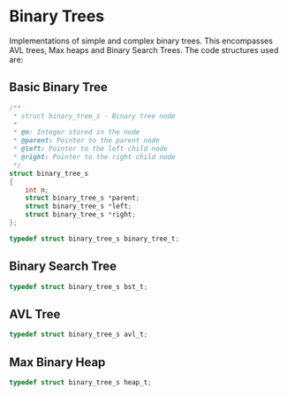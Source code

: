 # Binary Trees
Implementations of simple and complex binary trees. This encompasses AVL trees, Max heaps and Binary Search Trees. The code structures used are:

## Basic Binary Tree

```C
/**
 * struct binary_tree_s - Binary tree node
 *
 * @n: Integer stored in the node
 * @parent: Pointer to the parent node
 * @left: Pointer to the left child node
 * @right: Pointer to the right child node
 */
struct binary_tree_s
{
    int n;
    struct binary_tree_s *parent;
    struct binary_tree_s *left;
    struct binary_tree_s *right;
};

typedef struct binary_tree_s binary_tree_t;
```

## Binary Search Tree

```C
typedef struct binary_tree_s bst_t;
```

## AVL Tree

```C
typedef struct binary_tree_s avl_t;
```

## Max Binary Heap

```C
typedef struct binary_tree_s heap_t;
```
